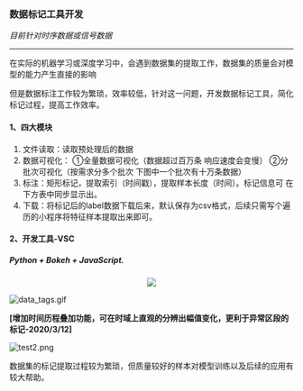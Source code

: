 ### 数据标记工具开发

*目前针对时序数据或信号数据*

* * *

在实际的机器学习或深度学习中，会遇到数据集的提取工作，数据集的质量会对模型的能力产生直接的影响

但是数据标注工作较为繁琐，效率较低，针对这一问题，开发数据标记工具，简化标记过程，提高工作效率。

#### 1、四大模块

1. 文件读取：读取预处理后的数据
2. 数据可视化：
   ①全量数据可视化（数据超过百万条 响应速度会变慢）
   ②分批次可视化（按需求分多个批次 下图中一个批次有十万条数据）
3. 标注：矩形标记，提取索引（时间戳），提取样本长度（时间）。标记信息可    在下方表中同步显示出。
4. 下载：将标记后的label数据下载后来，默认保存为csv格式，后续只需写个遍    历的小程序将特征样本提取出来即可。

#### 2、开发工具-VSC

##### Python + Bokeh + JavaScript.

<div align=center> 	
    <img src="https://i.loli.net/2020/03/12/K2btRPeqTVDUwWF.png" width=""> 
</div>  

![data_tags.gif](https://i.loli.net/2020/03/10/xAm9QjrfO6h2Yau.gif)

**[增加时间历程叠加功能，可在时域上直观的分辨出幅值变化，更利于异常区段的标记-2020/3/12]**

![test2.png](https://i.loli.net/2020/03/12/Bfg47pXmlk9cDiM.png)

数据集的标记提取过程较为繁琐，但质量较好的样本对模型训练以及后续的应用有较大帮助。